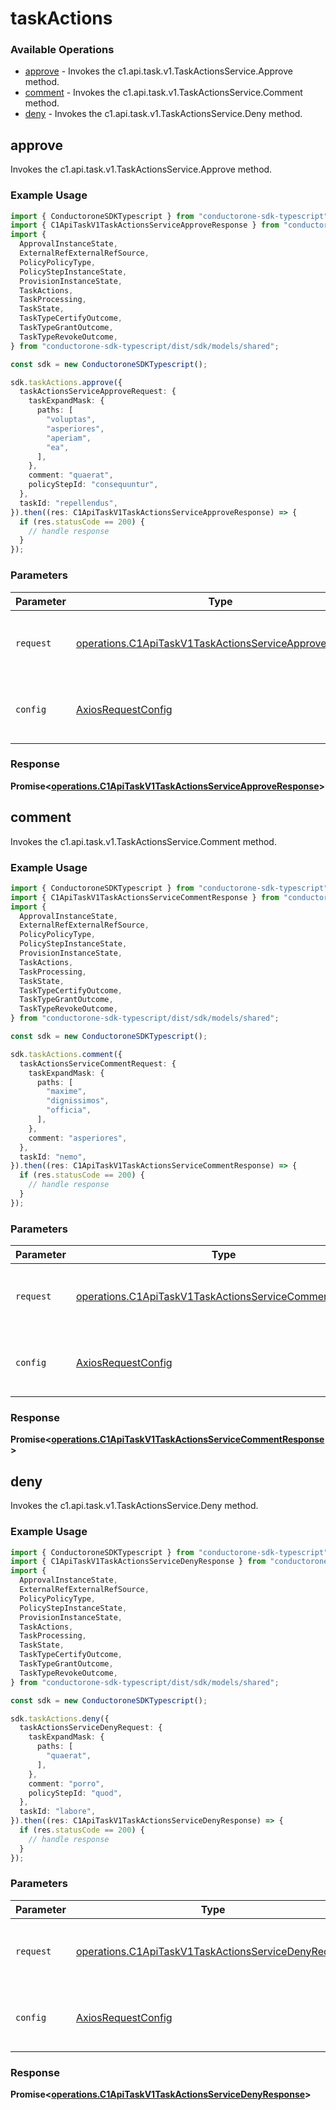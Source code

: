 # taskActions

### Available Operations

* [approve](#approve) - Invokes the c1.api.task.v1.TaskActionsService.Approve method.
* [comment](#comment) - Invokes the c1.api.task.v1.TaskActionsService.Comment method.
* [deny](#deny) - Invokes the c1.api.task.v1.TaskActionsService.Deny method.

## approve

Invokes the c1.api.task.v1.TaskActionsService.Approve method.

### Example Usage

```typescript
import { ConductoroneSDKTypescript } from "conductorone-sdk-typescript";
import { C1ApiTaskV1TaskActionsServiceApproveResponse } from "conductorone-sdk-typescript/dist/sdk/models/operations";
import {
  ApprovalInstanceState,
  ExternalRefExternalRefSource,
  PolicyPolicyType,
  PolicyStepInstanceState,
  ProvisionInstanceState,
  TaskActions,
  TaskProcessing,
  TaskState,
  TaskTypeCertifyOutcome,
  TaskTypeGrantOutcome,
  TaskTypeRevokeOutcome,
} from "conductorone-sdk-typescript/dist/sdk/models/shared";

const sdk = new ConductoroneSDKTypescript();

sdk.taskActions.approve({
  taskActionsServiceApproveRequest: {
    taskExpandMask: {
      paths: [
        "voluptas",
        "asperiores",
        "aperiam",
        "ea",
      ],
    },
    comment: "quaerat",
    policyStepId: "consequuntur",
  },
  taskId: "repellendus",
}).then((res: C1ApiTaskV1TaskActionsServiceApproveResponse) => {
  if (res.statusCode == 200) {
    // handle response
  }
});
```

### Parameters

| Parameter                                                                                                                        | Type                                                                                                                             | Required                                                                                                                         | Description                                                                                                                      |
| -------------------------------------------------------------------------------------------------------------------------------- | -------------------------------------------------------------------------------------------------------------------------------- | -------------------------------------------------------------------------------------------------------------------------------- | -------------------------------------------------------------------------------------------------------------------------------- |
| `request`                                                                                                                        | [operations.C1ApiTaskV1TaskActionsServiceApproveRequest](../../models/operations/c1apitaskv1taskactionsserviceapproverequest.md) | :heavy_check_mark:                                                                                                               | The request object to use for the request.                                                                                       |
| `config`                                                                                                                         | [AxiosRequestConfig](https://axios-http.com/docs/req_config)                                                                     | :heavy_minus_sign:                                                                                                               | Available config options for making requests.                                                                                    |


### Response

**Promise<[operations.C1ApiTaskV1TaskActionsServiceApproveResponse](../../models/operations/c1apitaskv1taskactionsserviceapproveresponse.md)>**


## comment

Invokes the c1.api.task.v1.TaskActionsService.Comment method.

### Example Usage

```typescript
import { ConductoroneSDKTypescript } from "conductorone-sdk-typescript";
import { C1ApiTaskV1TaskActionsServiceCommentResponse } from "conductorone-sdk-typescript/dist/sdk/models/operations";
import {
  ApprovalInstanceState,
  ExternalRefExternalRefSource,
  PolicyPolicyType,
  PolicyStepInstanceState,
  ProvisionInstanceState,
  TaskActions,
  TaskProcessing,
  TaskState,
  TaskTypeCertifyOutcome,
  TaskTypeGrantOutcome,
  TaskTypeRevokeOutcome,
} from "conductorone-sdk-typescript/dist/sdk/models/shared";

const sdk = new ConductoroneSDKTypescript();

sdk.taskActions.comment({
  taskActionsServiceCommentRequest: {
    taskExpandMask: {
      paths: [
        "maxime",
        "dignissimos",
        "officia",
      ],
    },
    comment: "asperiores",
  },
  taskId: "nemo",
}).then((res: C1ApiTaskV1TaskActionsServiceCommentResponse) => {
  if (res.statusCode == 200) {
    // handle response
  }
});
```

### Parameters

| Parameter                                                                                                                        | Type                                                                                                                             | Required                                                                                                                         | Description                                                                                                                      |
| -------------------------------------------------------------------------------------------------------------------------------- | -------------------------------------------------------------------------------------------------------------------------------- | -------------------------------------------------------------------------------------------------------------------------------- | -------------------------------------------------------------------------------------------------------------------------------- |
| `request`                                                                                                                        | [operations.C1ApiTaskV1TaskActionsServiceCommentRequest](../../models/operations/c1apitaskv1taskactionsservicecommentrequest.md) | :heavy_check_mark:                                                                                                               | The request object to use for the request.                                                                                       |
| `config`                                                                                                                         | [AxiosRequestConfig](https://axios-http.com/docs/req_config)                                                                     | :heavy_minus_sign:                                                                                                               | Available config options for making requests.                                                                                    |


### Response

**Promise<[operations.C1ApiTaskV1TaskActionsServiceCommentResponse](../../models/operations/c1apitaskv1taskactionsservicecommentresponse.md)>**


## deny

Invokes the c1.api.task.v1.TaskActionsService.Deny method.

### Example Usage

```typescript
import { ConductoroneSDKTypescript } from "conductorone-sdk-typescript";
import { C1ApiTaskV1TaskActionsServiceDenyResponse } from "conductorone-sdk-typescript/dist/sdk/models/operations";
import {
  ApprovalInstanceState,
  ExternalRefExternalRefSource,
  PolicyPolicyType,
  PolicyStepInstanceState,
  ProvisionInstanceState,
  TaskActions,
  TaskProcessing,
  TaskState,
  TaskTypeCertifyOutcome,
  TaskTypeGrantOutcome,
  TaskTypeRevokeOutcome,
} from "conductorone-sdk-typescript/dist/sdk/models/shared";

const sdk = new ConductoroneSDKTypescript();

sdk.taskActions.deny({
  taskActionsServiceDenyRequest: {
    taskExpandMask: {
      paths: [
        "quaerat",
      ],
    },
    comment: "porro",
    policyStepId: "quod",
  },
  taskId: "labore",
}).then((res: C1ApiTaskV1TaskActionsServiceDenyResponse) => {
  if (res.statusCode == 200) {
    // handle response
  }
});
```

### Parameters

| Parameter                                                                                                                  | Type                                                                                                                       | Required                                                                                                                   | Description                                                                                                                |
| -------------------------------------------------------------------------------------------------------------------------- | -------------------------------------------------------------------------------------------------------------------------- | -------------------------------------------------------------------------------------------------------------------------- | -------------------------------------------------------------------------------------------------------------------------- |
| `request`                                                                                                                  | [operations.C1ApiTaskV1TaskActionsServiceDenyRequest](../../models/operations/c1apitaskv1taskactionsservicedenyrequest.md) | :heavy_check_mark:                                                                                                         | The request object to use for the request.                                                                                 |
| `config`                                                                                                                   | [AxiosRequestConfig](https://axios-http.com/docs/req_config)                                                               | :heavy_minus_sign:                                                                                                         | Available config options for making requests.                                                                              |


### Response

**Promise<[operations.C1ApiTaskV1TaskActionsServiceDenyResponse](../../models/operations/c1apitaskv1taskactionsservicedenyresponse.md)>**

